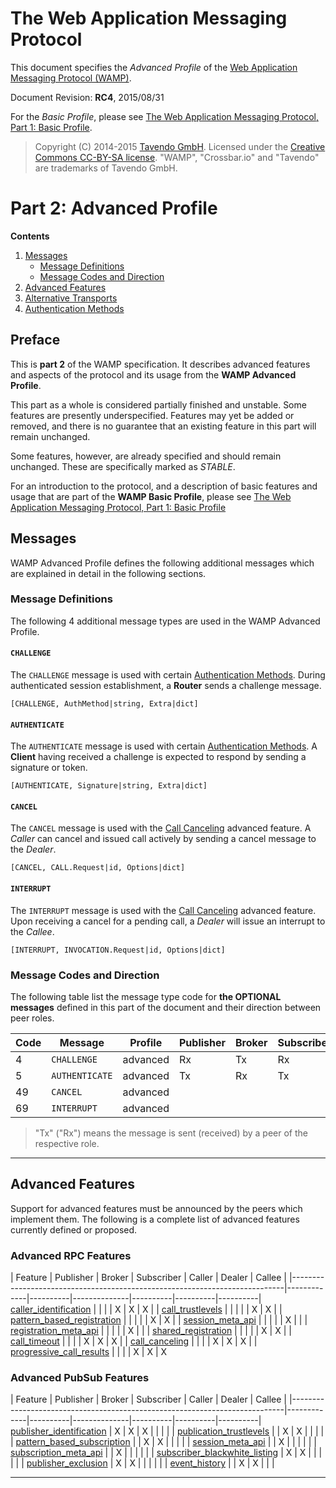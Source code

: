 # The Web Application Messaging Protocol

This document specifies the *Advanced Profile* of the [Web Application Messaging Protocol (WAMP)](http://wamp.ws/).

Document Revision: **RC4**, 2015/08/31

For the *Basic Profile*, please see [The Web Application Messaging Protocol, Part 1: Basic Profile](basic.md).

> Copyright (C) 2014-2015 [Tavendo GmbH](http://www.tavendo.com). Licensed under the [Creative Commons CC-BY-SA license](http://creativecommons.org/licenses/by-sa/3.0/). "WAMP", "Crossbar.io" and "Tavendo" are trademarks of Tavendo GmbH.


# Part 2: Advanced Profile

**Contents**

1. [Messages](#messages)
    * [Message Definitions](#message-definitions)
    * [Message Codes and Direction](#message-codes-and-direction)
2. [Advanced Features](#advanced-features)
3. [Alternative Transports](advanced/transports.md)
4. [Authentication Methods](advanced/authentication.md)


## Preface

This is **part 2** of the WAMP specification. It describes advanced features and aspects of the protocol and its usage from the **WAMP Advanced Profile**.

This part as a whole is considered partially finished and unstable. Some features are presently underspecified. Features may yet be added or removed, and there is no guarantee that an existing feature in this part will remain unchanged.

Some features, however, are already specified and should remain unchanged. These are specifically marked as *STABLE*.

For an introduction to the protocol, and a description of basic features and usage that are part of the **WAMP Basic Profile**, please see [The Web Application Messaging Protocol, Part 1: Basic Profile](basic.md)


## Messages

WAMP Advanced Profile defines the following additional messages which are explained in detail in the following sections.

### Message Definitions

The following 4 additional message types are used in the WAMP Advanced Profile.

#### `CHALLENGE`

The `CHALLENGE` message is used with certain [Authentication Methods](advanced/authentication.md). During authenticated session establishment, a **Router** sends a challenge message.

    [CHALLENGE, AuthMethod|string, Extra|dict]

#### `AUTHENTICATE`

The `AUTHENTICATE` message is used with certain [Authentication Methods](advanced/authentication.md). A **Client** having received a challenge is expected to respond by sending a signature or token.

    [AUTHENTICATE, Signature|string, Extra|dict]

#### `CANCEL`

The `CANCEL` message is used with the [Call Canceling](advanced/call-canceling.md) advanced feature. A *Caller* can cancel and issued call actively by sending a cancel message to the *Dealer*.

    [CANCEL, CALL.Request|id, Options|dict]

#### `INTERRUPT`

The `INTERRUPT` message is used with the [Call Canceling](advanced/call-canceling.md) advanced feature. Upon receiving a cancel for a pending call, a *Dealer* will issue an interrupt to the *Callee*.

    [INTERRUPT, INVOCATION.Request|id, Options|dict]


### Message Codes and Direction

The following table list the message type code for **the OPTIONAL messages** defined in this part of the document and their direction between peer roles.

| Code | Message        |  Profile |  Publisher  |  Broker  |  Subscriber  |  Caller  |  Dealer  |  Callee  |
|------|----------------|----------|-------------|----------|--------------|----------|----------|----------|
|  4   | `CHALLENGE`    | advanced | Rx          | Tx       | Rx           | Rx       | Tx       | Rx       |
|  5   | `AUTHENTICATE` | advanced | Tx          | Rx       | Tx           | Tx       | Rx       | Tx       |
| 49   | `CANCEL`       | advanced |             |          |              | Tx       | Rx       |          |
| 69   | `INTERRUPT`    | advanced |             |          |              |          | Tx       | Rx       |

> "Tx" ("Rx") means the message is sent (received) by a peer of the respective role.

---


## Advanced Features

Support for advanced features must be announced by the peers which implement them. The following is a complete list of advanced features currently defined or proposed.

### Advanced RPC Features

| Feature                                                                    |  Publisher  |  Broker  |  Subscriber  |  Caller  |  Dealer  |  Callee  |
|----------------------------------------------------------------------------|-------------|----------|--------------|----------|----------|----------| [caller_identification](advanced/caller-identification.md)                 |             |          |              | X        | X        | X        |
| [call_trustlevels](advanced/call-trustlevels.md)                           |             |          |              |          | X        | X        |
| [pattern_based_registration](advanced/pattern-based-registration.md)       |             |          |              |          | X        | X        |
| [session_meta_api](advanced/session-meta-api.md)                           |             |          |              |          | X        |          |
| [registration_meta_api](advanced/registration-meta-api.md)                 |             |          |              |          | X        |          |
| [shared_registration](advanced/shared-registration.md)                     |             |          |              |          | X        | X        |
| [call_timeout](advanced/call-timeout.md)                                   |             |          |              | X        | X        | X        |
| [call_canceling](advanced/call-canceling.md)                               |             |          |              | X        | X        | X        |
| [progressive_call_results](advanced/progressive-call-results.md)           |             |          |              | X        | X        | X


### Advanced PubSub Features

| Feature                                                                    |  Publisher  |  Broker  |  Subscriber  |  Caller  |  Dealer  |  Callee  |
|----------------------------------------------------------------------------|-------------|----------|--------------|----------|----------|----------| [publisher_identification](advanced/publisher-identification.md)           | X           | X        | X            |          |          |          |
| [publication_trustlevels](advanced/publication-trustlevels.md)             |             | X        | X            |          |          |          |
| [pattern_based_subscription](advanced/pattern-based-subscription.md)       |             | X        | X            |          |          |          |
| [session_meta_api](advanced/session-meta-api.md)                           |             | X        |              |          |          |          |
| [subscription_meta_api](advanced/subscription-meta-api.md)                 |             | X        |              |          |          |          |
| [subscriber_blackwhite_listing](advanced/subscriber-blackwhite-listing.md) | X           | X        |              |          |          |          |
| [publisher_exclusion](advanced/publisher-exclusion.md)                     | X           | X        |              |          |          |          |
| [event_history](advanced/event-history.md)                                 |             | X        | X            |          |          |

---
